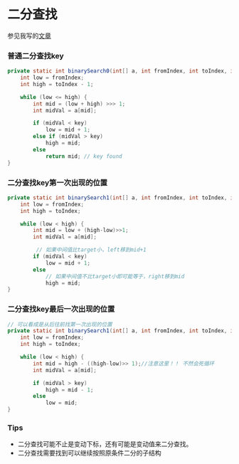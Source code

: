 # 二分查找

参见我写的[文章](https://blog.csdn.net/C_J33/article/details/80204972)

### 普通二分查找key

```java
private static int binarySearch0(int[] a, int fromIndex, int toIndex, int key) {
    int low = fromIndex;
    int high = toIndex - 1;

    while (low <= high) {
        int mid = (low + high) >>> 1;
        int midVal = a[mid];

        if (midVal < key)
            low = mid + 1;
        else if (midVal > key)
            high = mid;
        else
            return mid; // key found
} 
```



### 二分查找key第一次出现的位置

```java
private static int binarySearch1(int[] a, int fromIndex, int toIndex, int key) {
    int low = fromIndex;
    int high = toIndex;

    while (low < high) {
        int mid = low + (high-low)>>1;
        int midVal = a[mid];

         // 如果中间值比target小，left移到mid+1
        if (midVal < key)
            low = mid + 1;
        else 
            // 如果中间值不比target小即可能等于，right移到mid
            high = mid;
} 
```



### 二分查找key最后一次出现的位置

```java
// 可以看成是从后往前找第一次出现的位置
private static int binarySearch1(int[] a, int fromIndex, int toIndex, int key) {
    int low = fromIndex;
    int high = toIndex;

    while (low < high) {
        int mid = high - ((high-low)>> 1);//注意这里！！ 不然会死循环
        int midVal = a[mid];

        if (midVal > key)
            high = mid - 1;
        else 
            low = mid;
} 
```



### Tips

- 二分查找可能不止是变动下标，还有可能是变动值来二分查找。
- 二分查找需要找到可以继续按照原条件二分的子结构